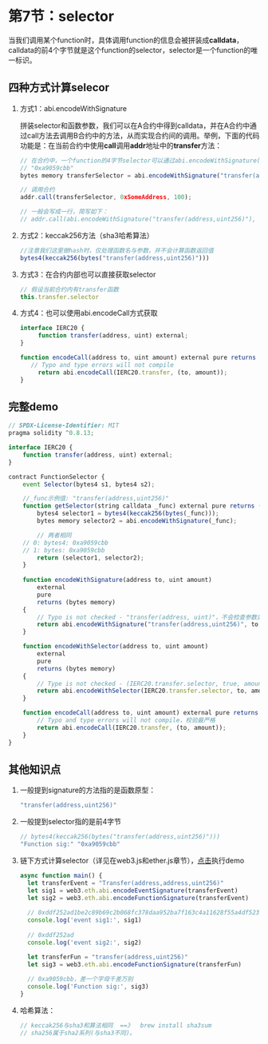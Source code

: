 # 第7节：selector

当我们调用某个function时，具体调用function的信息会被拼装成**calldata**，calldata的前4个字节就是这个function的selector，selector是一个function的唯一标识。



## 四种方式计算selecor

1. 方式1：abi.encodeWithSignature

   拼装selector和函数参数，我们可以在A合约中得到calldata，并在A合约中通过call方法去调用B合约中的方法，从而实现合约间的调用。举例，下面的代码功能是：在当前合约中使用**call**调用**addr**地址中的**transfer**方法：

   ```js
   // 在合约中，一个function的4字节selector可以通过abi.encodeWithSignature(...)来获取
   // "0xa9059cbb"
   bytes memory transferSelector = abi.encodeWithSignature("transfer(address,uint256)");
   
   // 调用合约
   addr.call(transferSelector, 0xSomeAddress, 100); 
   
   // 一般会写成一行，简写如下：
   // addr.call(abi.encodeWithSignature("transfer(address,uint256)"), 0xSomeAddress, 100);
   ```

2. 方式2：keccak256方法（sha3哈希算法）

   ```js
   //注意我们这里做hash时，仅处理函数名与参数，并不会计算函数返回值
   bytes4(keccak256(bytes("transfer(address,uint256)"))) 
   ```

3. 方式3：在合约内部也可以直接获取selector

   ```js
   // 假设当前合约内有transfer函数
   this.transfer.selector
   ```

4. 方式4：也可以使用abi.encodeCall方式获取

   ```js
   interface IERC20 {
   		function transfer(address, uint) external;
   }
   
   function encodeCall(address to, uint amount) external pure returns (bytes memory) {
   	  // Typo and type errors will not compile
     	return abi.encodeCall(IERC20.transfer, (to, amount));
   }
   ```

## 完整demo

```js
// SPDX-License-Identifier: MIT
pragma solidity ^0.8.13;

interface IERC20 {
    function transfer(address, uint) external;
}

contract FunctionSelector {
    event Selector(bytes4 s1, bytes4 s2);

    //_func示例值: "transfer(address,uint256)"
    function getSelector(string calldata _func) external pure returns (bytes4, bytes memory) {
        bytes4 selector1 = bytes4(keccak256(bytes(_func)));
        bytes memory selector2 = abi.encodeWithSignature(_func);

		// 两者相同
    // 0: bytes4: 0xa9059cbb
    // 1: bytes: 0xa9059cbb
        return (selector1, selector2);
    }
  
   	function encodeWithSignature(address to, uint amount)
        external
        pure
        returns (bytes memory)
    {
        // Typo is not checked - "transfer(address, uint)"，不会检查参数类型
        return abi.encodeWithSignature("transfer(address,uint256)", to, amount);
    }

    function encodeWithSelector(address to, uint amount)
        external
        pure
        returns (bytes memory)
    {
        // Type is not checked - (IERC20.transfer.selector, true, amount) ，不会检查to, amount类型
        return abi.encodeWithSelector(IERC20.transfer.selector, to, amount);
    }

    function encodeCall(address to, uint amount) external pure returns (bytes memory) {
        // Typo and type errors will not compile，校验最严格
        return abi.encodeCall(IERC20.transfer, (to, amount));
    }
}
```

## 其他知识点

1. 一般提到signature的方法指的是函数原型：

   ```js
   "transfer(address,uint256)"
   ```

2. 一般提到selector指的是前4字节

   ```js
   // bytes4(keccak256(bytes("transfer(address,uint256)")))
   "Function sig:" "0xa9059cbb"
   ```

3. 链下方式计算selector（详见在web3.js和ether.js章节），[点击](https://web3playground.io/QmRkM4oxkQVTV7JcGxuUpnYvuA2yhMWg867DnFiNVE1Y9K)执行demo

   ```js
   async function main() {
     let transferEvent = "Transfer(address,address,uint256)"
     let sig1 = web3.eth.abi.encodeEventSignature(transferEvent)
     let sig2 = web3.eth.abi.encodeFunctionSignature(transferEvent)
     
     // 0xddf252ad1be2c89b69c2b068fc378daa952ba7f163c4a11628f55a4df523b3ef
     console.log('event sig1:', sig1)
     
     // 0xddf252ad
     console.log('event sig2:', sig2)
   
     let transferFun = "transfer(address,uint256)"
     let sig3 = web3.eth.abi.encodeFunctionSignature(transferFun)
     
     // 0xa9059cbb，差一个字母千差万别
     console.log('Function sig:', sig3)
   }
   ```

4. 哈希算法：

   ```js
   // keccak256与sha3和算法相同  ==》  brew install sha3sum
   // sha256属于sha2系列(与sha3不同)。
   ```



